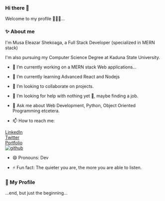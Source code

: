 



### Hi there 👋

Welcome to my profile 🙂🙂🙂...

### ✨ About me

I'm Musa Eleazar Shekoaga, a Full Stack Developer (specialized in MERN stack)

I'm also pursuing my Computer Science Degree at Kaduna State University.

- 🔭 I’m currently working on a MERN stack Web applications...

- 🌱 I’m currently learning Advanced React and Nodejs

- 👯 I’m looking to collaborate on projects.

- 🤔 I’m looking for help with nothing yet 🙂, maybe finding a job.

- 💬 Ask me about Web Development, Python, Object Oriented Programming etcetera.

- 📫 How to reach me: 

<a target="_blank" href="https://www.linkedin.com/in/eleazar-shekoaga-musa-09a70519a">LinkedIn</a>
<br>
<a target="_blank" href="https://mobile.twitter.com/MusaEleazar1">Twitter</a>
<br>
   <a target="_blank" href="https://super-basbousa-130d7c.netlify.app/
">Portfolio</a> <br>
 <a target="_blank" href="https://github.com/anonfedora">
![github](https://img.shields.io/badge/GitHub-000000?style=for-the-badge&logo=GitHub&logoColor=white)
</a>
- 😄 Pronouns: Dev

- ⚡ Fun fact: The quieter you are, the more you are able to listen.

### 💬 My Profile

...end, but just the beginning...











